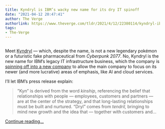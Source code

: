 ```yaml
---
title: Kyndryl is IBM’s wacky new name for its dry IT spinoff
date: "2021-04-12 20:47:41"
author: The Verge
authorlink: https://www.theverge.com/tldr/2021/4/12/22380114/kyndryl-ibm-it-spinoff-name-infrastructure-branding
tags:
- The-Verge
---
```

<figure>
      <img alt="" src="https://cdn.vox-cdn.com/thumbor/ibK9ox1dZb7gKtwIxZvDqWmzQUo=/40x0:1240x800/1310x873/cdn.vox-cdn.com/uploads/chorus_image/image/69115271/Untitled.0.png" />
    </figure>

  <p id="wdrUBq">Meet <a href="https://www.prnewswire.com/news-releases/ibms-independent-managed-infrastructure-services-business-to-be-named-kyndryl-301266347.html">Kyndryl</a> — which, despite the name, is not a new legendary pokémon or a futuristic fake pharmaceutical from <em>Cyberpunk 2077</em>. No, Kyndryl is the new name for IBM’s legacy IT infrastructure business, which the company is <a href="https://www.theverge.com/2020/10/9/21508974/ibm-split-into-two-companies-newco-hybrid-cloud-legacy-it">spinning off into a new company</a> to allow the main company to focus on its newer (and more lucrative) areas of emphasis, like AI and cloud services.</p>
<p id="Z12AZW">I’ll let IBM’s press release explain: </p>
<blockquote><p id="ipQyeq"> ”Kyn” is derived from the word <em>kinship</em>, referencing the belief that relationships with people — employees, customers and partners — are at the center of the strategy, and that long-lasting relationships must be built and nurtured. “Dryl” comes from <em>tendril,</em> bringing to mind new growth and the idea that — together with customers and...</p></blockquote>
  <p>
    <a href="https://www.theverge.com/tldr/2021/4/12/22380114/kyndryl-ibm-it-spinoff-name-infrastructure-branding">Continue reading&hellip;</a>
  </p>